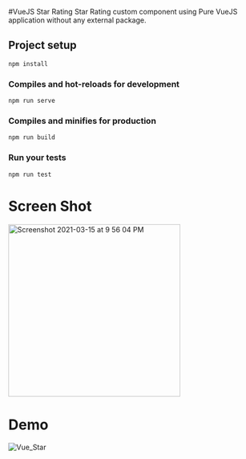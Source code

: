 #VueJS Star Rating
Star Rating custom component using Pure VueJS application without any external package.

## Project setup
```
npm install
```

### Compiles and hot-reloads for development
```
npm run serve
```

### Compiles and minifies for production
```
npm run build
```

### Run your tests
```
npm run test
```

# Screen Shot
<img width="343" alt="Screenshot 2021-03-15 at 9 56 04 PM" src="https://user-images.githubusercontent.com/3702438/111186769-5aa39700-85d9-11eb-9708-e68fda77524d.png">


# Demo
![Vue_Star](https://user-images.githubusercontent.com/3702438/111186905-7b6bec80-85d9-11eb-9b53-a11aaf422c5b.gif)
